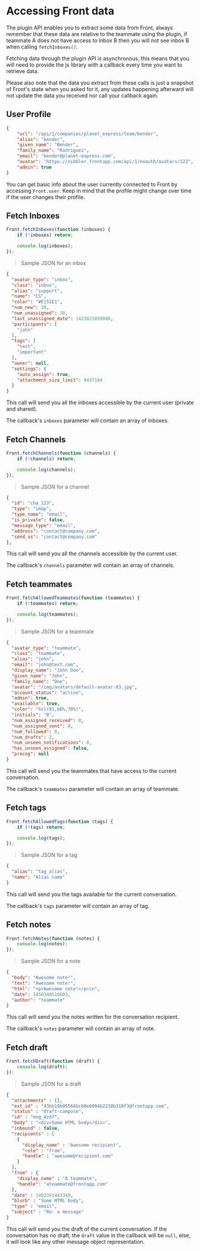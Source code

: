 # Accessing Front data

The plugin API enables you to extract some data from Front, always remember that these data are relative to the teammate using the plugin, if teammate A does not have access to inbox B then you will not see inbox B when calling `fetchInboxes()`.

Fetching data through the plugin API is asynchronous, this means that you will need to provide the js library with a callback every time you want to retrieve data.

Please also note that the data you extract from these calls is just a snapshot of Front's state when you asked for it, any updates happening afterward will not update the data you received nor call your callback again.

## User Profile

```json
{
    "url": "/api/1/companies/planet_express/team/bender",
    "alias": "bender",
    "given_name": "Bender",
    "family_name": "Rodriguez",
    "email": "bender@planet-express.com",
    "avatar": "https://nibbler.frontapp.com/api/1/noauth/avatars/123",
    "admin": true
}
```

You can get basic info about the user currently connected to Front by accessing `Front.user`. Keep in mind that the profile might change over time if the user changes their profile.

## Fetch Inboxes

```javascript
Front.fetchInboxes(function (inboxes) {
    if (!inboxes) return;

    console.log(inboxes);
});
```

> Sample JSON for an inbox

```json
{
  "avatar_type": "inbox",
  "class": "inbox",
  "alias": "support",
  "name": "CS",
  "color": "#E151E1",
  "num_new": 30,
  "num_unassigned": 30,
  "last_unassigned_date": 1423821859000,
  "participants": [
    "john"
  ],
  "tags": [
    "test",
    "important"
  ],
  "owner": null,
  "settings": {
    "auto_assign": true,
    "attachment_size_limit": 9437184
  }
}
```

This call will send you all the inboxes accessible by the current user (private and shared).

The callback's `inboxes` parameter will contain an array of inboxes.

## Fetch Channels

```javascript
Front.fetchChannels(function (channels) {
    if (!channels) return;

    console.log(channels);
});
```

> Sample JSON for a channel

```json
{
  "id": "cha_123",
  "type": "imap",
  "type_name": "email",
  "is_private": false,
  "message_type": "email",
  "address": "contact@company.com",
  "send_as": "contact@company.com"
},
```

This call will send you all the channels accessible by the current user.

The callback's `channels` parameter will contain an array of channels.

## Fetch teammates

```javascript
Front.fetchAllowedTeammates(function (teammates) {
    if (!teammates) return;

    console.log(teammates);
});
```

> Sample JSON for a teammate

```json
{
  "avatar_type": "teammate",
  "class": "teammate",
  "alias": "john",
  "email": "john@test.com",
  "display_name": "John Doe",
  "given_name": "John",
  "family_name": "Doe",
  "avatar": "/img/avatars/default-avatar-03.jpg",
  "account_status": "active",
  "admin": true,
  "available": true,
  "color": "hsl(91,60%,70%)",
  "initials": "B",
  "num_assigned_received": 0,
  "num_assigned_sent": 0,
  "num_followed": 0,
  "num_drafts": 2,
  "num_unseen_notifications": 0,
  "has_unseen_assigned": false,
  "precog": null
}
```

This call will send you the teammates that have access to the current conversation.

The callback's `teammates` parameter will contain an array of teammate.

## Fetch tags

```javascript
Front.fetchAllowedTags(function (tags) {
    if (!tags) return;

    console.log(tags);
});
```

> Sample JSON for a tag

```json
{
  "alias": "tag_alias",
  "name": "Alias name"
}
```

This call will send you the tags available for the current conversation.

The callback's `tags` parameter will contain an array of tag.

## Fetch notes

```javascript
Front.fetchNotes(function (notes) {
    console.log(notes);
});
```

> Sample JSON for a note

```json
{
  "body": "Awesome note!",
  "text": "Awesome note!",
  "html": "<p>Awesome note!</p>\n",
  "date": 1456348516603,
  "author": "teammate"
}
```

This call will send you the notes written for the conversation recipient.

The callback's `notes` parameter will contain an array of note.

## Fetch draft

```javascript
Front.fetchDraft(function (draft) {
    console.log(draft);
});
```

> Sample JSON for a draft

```json
{
  "attachments" : [],
  "ext_id" : "43bb19b05566bc60e0094b2238b318f3@frontapp.com",
  "status" : "draft-compose",
  "id" : "msg_4zd7",
  "body" : "<div>Some HTML body</div>",
  "inbound" : false,
  "recipients" : [
    {
      "display_name" : "Awesome recipient",
      "role" : "from",
      "handle" : "awesome@recipient.com"
    }
  ],
  "from" : {
    "display_name" : "A teammate",
    "handle": "ateammate@frontapp.com"
  },
  "date" : 1493391443349,
  "blurb" : "Some HTML body",
  "type" : "email",
  "subject" : "Re: a message"
}
```


This call will send you the draft of the current conversation.
If the conversation has no draft, the `draft` value in the callback will be `null`, else, it will look like any other message object representation.



